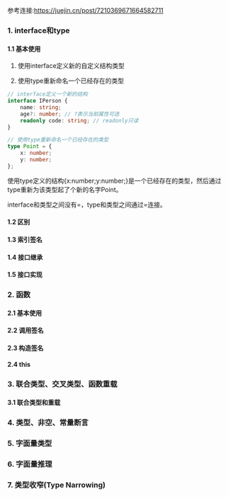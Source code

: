 参考连接:https://juejin.cn/post/7210369671664582711
### 1. interface和type

#### 1.1 基本使用

1. 使用interface定义新的自定义结构类型

2. 使用type重新命名一个已经存在的类型

```ts
// interface定义一个新的结构
interface IPerson {
    name: string;
    age?: number; // ?表示当前属性可选
    readonly code: string; // readonly只读
}

// 使用type重新命名一个已经存在的类型
type Point = {
    x: number;
    y: number;
};
```

使用type定义的结构{x:number;y:number;}是一个已经存在的类型，然后通过type重新为该类型起了个新的名字Point。

interface和类型之间没有=，type和类型之间通过=连接。

#### 1.2 区别

#### 1.3 索引签名

#### 1.4 接口继承

#### 1.5 接口实现

### 2. 函数

#### 2.1 基本使用

#### 2.2 调用签名

#### 2.3 构造签名

#### 2.4 this

### 3. 联合类型、交叉类型、函数重载

#### 3.1 联合类型和重载

### 4. 类型、非空、常量断言

### 5. 字面量类型

### 6. 字面量推理

### 7. 类型收窄(Type Narrowing)